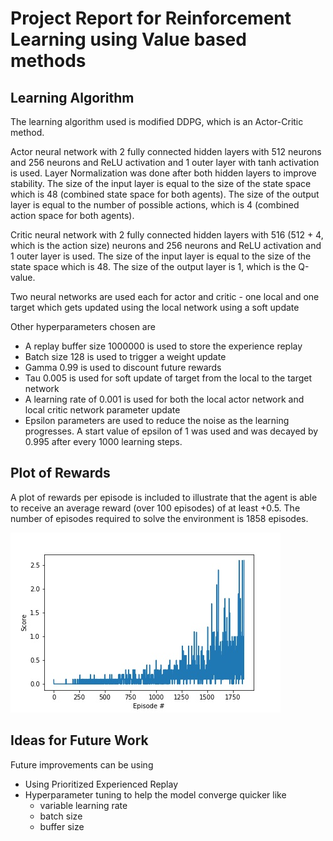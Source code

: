 # Project Report for Reinforcement Learning using Value based methods

[image1]: ./p3_collab-compet/scores_vs_episodes.jpg "Plot of Rewards"

## Learning Algorithm

The learning algorithm used is modified DDPG, which is an Actor-Critic method. 

Actor neural network with 2 fully connected hidden layers with 512 neurons and 256 neurons and ReLU activation and 1 outer layer with tanh activation is used. Layer Normalization was done after both hidden layers to improve stability. The size of the input layer is equal to the size of the state space which is 48 (combined state space for both agents). The size of the output layer is equal to the number of possible actions, which is 4 (combined action space for both agents).

Critic neural network with 2 fully connected hidden layers with 516 (512 + 4, which is the action size) neurons and 256 neurons and ReLU activation and 1 outer layer is used. The size of the input layer is equal to the size of the state space which is 48. The size of the output layer is 1, which is the Q-value.

Two neural networks are used each for actor and critic - one local and one target which gets updated using the local network using a soft update

Other hyperparameters chosen are 
- A replay buffer size 1000000 is used to store the experience replay
- Batch size 128 is used to trigger a weight update
- Gamma 0.99 is used to discount future rewards
- Tau 0.005 is used for soft update of target from the local to the target network
- A learning rate of 0.001 is used for both the local actor network and local critic network parameter update
- Epsilon parameters are used to reduce the noise as the learning progresses. A start value of epsilon of 1 was used and was decayed by 0.995 after every 1000 learning steps.


## Plot of Rewards
A plot of rewards per episode is included to illustrate that the agent is able to receive an average reward (over 100 episodes) of at least +0.5. The number of episodes required to solve the environment is 1858 episodes.

![Plot of Rewards][image1]

## Ideas for Future Work

Future improvements can be using
- Using Prioritized Experienced Replay
- Hyperparameter tuning to help the model converge quicker like
    - variable learning rate
    - batch size
    - buffer size
